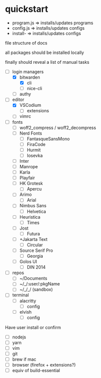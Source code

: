 # quickstart

- program.js => installs/updates programs
- config.js => installs/updates configs
- install- => installs/updates configs
<!--
- git.js => installs latest repos
- fonts.js => installs/updates fonts
-->

file structure of docs

all packages should be installed locally

finally should reveal a list of manual tasks

- [ ] login managers
  - [x] bitwarden
    - [x] cli
    - [ ] nice-cli
  - [ ] authy
- [ ] editor
  - [x] VSCodium
    - [ ] extensions
  - [ ] vimrc
- [ ] fonts
  - [ ] woff2_compress / woff2_decompress
  - [ ] Nerd Fonts
    - [ ] FantasqueSansMono
    - [ ] FiraCode
    - [ ] Hurmit
    - [ ] Iosevka
  - [ ] Inter
  - [ ] Manrope
  - [ ] Karla
  - [ ] Playfair
  - [ ] HK Grotesk
    - [ ] Apercu
  - [ ] Arimo
    - [ ] Arial
  - [ ] Nimbus Sans
    - [ ] Helvetica
  - [ ] Heuristica
    - [ ] Times
  - [ ] Jost
    - [ ] Futura
  - [ ] +Jakarta Text
    - [ ] Circular
  - [ ] Source Serif Pro
    - [ ] Georgia
  - [ ] Golos UI
    - [ ] DIN 2014
- [ ] repos
  - [ ] ~/Documents
  - [ ] ~/\_/:user/:pkgName
  - [ ] ~/\_/\_/ (sandbox)
- [ ] terminal
  - [ ] alacritty
    - [ ] config
  - [ ] elvish
    - [ ] config

Have user install or confirm

- [ ] nodejs
- [ ] yarn
- [ ] vim
- [ ] git
- [ ] brew if mac
- [ ] browser (firefox + extensions?)
- [ ] equiv of build-essential
